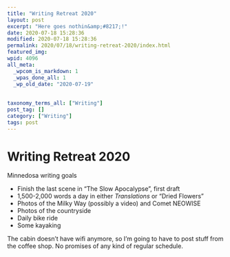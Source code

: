 ```yaml
---
title: "Writing Retreat 2020"
layout: post
excerpt: "Here goes nothin&amp;#8217;!"
date: 2020-07-18 15:28:36
modified: 2020-07-18 15:28:36
permalink: 2020/07/18/writing-retreat-2020/index.html
featured_img: 
wpid: 4096
all_meta: 
  _wpcom_is_markdown: 1
  _wpas_done_all: 1
  _wp_old_date: "2020-07-19"
  
  
taxonomy_terms_all: ["Writing"]
post_tag: []
category: ["Writing"]
tags: post
---
```


# Writing Retreat 2020

Minnedosa writing goals

- Finish the last scene in “The Slow Apocalypse”, first draft
- 1,500-2,000 words a day in either *Translations* or “Dried Flowers”
- Photos of the Milky Way (possibly a video) and Comet NEOWISE
- Photos of the countryside
- Daily bike ride
- Some kayaking

The cabin doesn’t have wifi anymore, so I’m going to have to post stuff from the coffee shop. No promises of any kind of regular schedule.